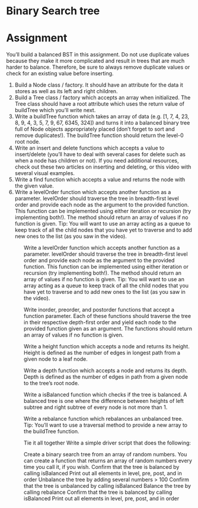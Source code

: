 # Binary Search tree


<h1>Assignment</h1>
You’ll build a balanced BST in this assignment. Do not use duplicate values because they make it more complicated and result in trees that are much harder to balance. Therefore, be sure to always remove duplicate values or check for an existing value before inserting.

<ol>
  <li>
    Build a Node class / factory. It should have an attribute for the data it stores as well as its left and right children.
  </li>
  <li>
    Build a Tree class / factory which accepts an array when initialized. The Tree class should have a root attribute which uses the return value of buildTree which you’ll write next.
  </li>
  <li>
Write a buildTree function which takes an array of data (e.g. [1, 7, 4, 23, 8, 9, 4, 3, 5, 7, 9, 67, 6345, 324]) and turns it into a balanced binary tree full of Node objects appropriately placed (don’t forget to sort and remove duplicates!). The buildTree function should return the level-0 root node.
  </li>
   <li>
    Write an insert and delete functions which accepts a value to insert/delete (you’ll have to deal with several cases for delete such as when a node has children or not). If you need additional resources, check out these two articles on inserting and deleting, or this video with several visual examples.
   </li>
  <li>
    Write a find function which accepts a value and returns the node with the given value.
  </li>
  <li>
Write a levelOrder function which accepts another function as a parameter. levelOrder should traverse the tree in breadth-first level order and provide each node as the argument to the provided function. This function can be implemented using either iteration or recursion (try implementing both!). The method should return an array of values if no function is given. Tip: You will want to use an array acting as a queue to keep track of all the child nodes that you have yet to traverse and to add new ones to the list (as you saw in the video).
  </li>
  
<ol>


Write a levelOrder function which accepts another function as a parameter. levelOrder should traverse the tree in breadth-first level order and provide each node as the argument to the provided function. This function can be implemented using either iteration or recursion (try implementing both!). The method should return an array of values if no function is given. Tip: You will want to use an array acting as a queue to keep track of all the child nodes that you have yet to traverse and to add new ones to the list (as you saw in the video).

Write inorder, preorder, and postorder functions that accept a function parameter. Each of these functions should traverse the tree in their respective depth-first order and yield each node to the provided function given as an argument. The functions should return an array of values if no function is given.

Write a height function which accepts a node and returns its height. Height is defined as the number of edges in longest path from a given node to a leaf node.

Write a depth function which accepts a node and returns its depth. Depth is defined as the number of edges in path from a given node to the tree’s root node.

Write a isBalanced function which checks if the tree is balanced. A balanced tree is one where the difference between heights of left subtree and right subtree of every node is not more than 1.

Write a rebalance function which rebalances an unbalanced tree. Tip: You’ll want to use a traversal method to provide a new array to the buildTree function.

Tie it all together
Write a simple driver script that does the following:

Create a binary search tree from an array of random numbers. You can create a function that returns an array of random numbers every time you call it, if you wish.
Confirm that the tree is balanced by calling isBalanced
Print out all elements in level, pre, post, and in order
Unbalance the tree by adding several numbers > 100
Confirm that the tree is unbalanced by calling isBalanced
Balance the tree by calling rebalance
Confirm that the tree is balanced by calling isBalanced
Print out all elements in level, pre, post, and in order
